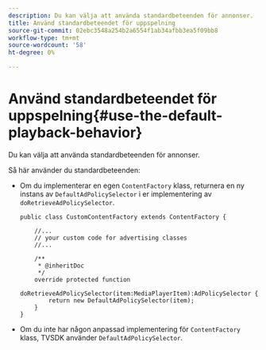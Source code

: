 ```yaml
---
description: Du kan välja att använda standardbeteenden för annonser.
title: Använd standardbeteendet för uppspelning
source-git-commit: 02ebc3548a254b2a6554f1ab34afbb3ea5f09bb8
workflow-type: tm+mt
source-wordcount: '58'
ht-degree: 0%

---
```


# Använd standardbeteendet för uppspelning{#use-the-default-playback-behavior}

Du kan välja att använda standardbeteenden för annonser.

Så här använder du standardbeteenden:

* Om du implementerar en egen `ContentFactory` klass, returnera en ny instans av `DefaultAdPolicySelector` i er implementering av `doRetrieveAdPolicySelector`.

  ```
  public class CustomContentFactory extends ContentFactory { 
  
      //... 
      // your custom code for advertising classes 
      //... 
  
      /** 
       * @inheritDoc 
       */ 
      override protected function  
        doRetrieveAdPolicySelector(item:MediaPlayerItem):AdPolicySelector { 
          return new DefaultAdPolicySelector(item); 
      } 
  }
  ```

* Om du inte har någon anpassad implementering för `ContentFactory` klass, TVSDK använder `DefaultAdPolicySelector`.
